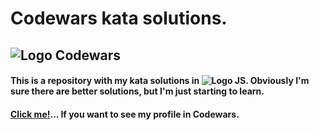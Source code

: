 # Codewars kata solutions.
## ![Logo Codewars](https://github.com/PauDevelop/codewars-katas/blob/main/images/logo-codewars.avif)
#### This is a repository with my kata solutions in ![Logo JS](https://img.shields.io/badge/JavaScript-F7DF1E?style=for-the-badge&logo=javascript&logoColor=black). Obviously I'm sure there are better solutions, but I'm just starting to learn.

#### [Click me!](https://www.codewars.com/users/PauDevelop "PauDevelop's profile")... If you want to see my profile in Codewars.
